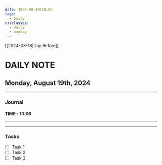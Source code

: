 ```yaml
---
date: 2024-08-19T10:06
tags:
  - Daily
cssclasses:
  - daily
  - monday
---
```

[[2024-08-18|Day Before]]
# DAILY NOTE
## Monday, August 19th, 2024
***
### Journal
#### TIME - 10:06
***

***
### Tasks
- [ ] Task 1
- [ ] Task 2
- [ ] Task 3